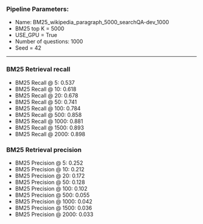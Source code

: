 ### Pipeline Parameters:
* Name: BM25_wikipedia_paragraph_5000_searchQA-dev_1000
* BM25 top K = 5000
* USE_GPU = True
* Number of questions: 1000
* Seed = 42
------
### BM25 Retrieval recall 
* BM25 Recall @ 5: 0.537
* BM25 Recall @ 10: 0.618
* BM25 Recall @ 20: 0.678
* BM25 Recall @ 50: 0.741
* BM25 Recall @ 100: 0.784
* BM25 Recall @ 500: 0.858
* BM25 Recall @ 1000: 0.881
* BM25 Recall @ 1500: 0.893
* BM25 Recall @ 2000: 0.898
### BM25 Retrieval precision 
* BM25 Precision @ 5: 0.252
* BM25 Precision @ 10: 0.212
* BM25 Precision @ 20: 0.172
* BM25 Precision @ 50: 0.128
* BM25 Precision @ 100: 0.102
* BM25 Precision @ 500: 0.055
* BM25 Precision @ 1000: 0.042
* BM25 Precision @ 1500: 0.036
* BM25 Precision @ 2000: 0.033
